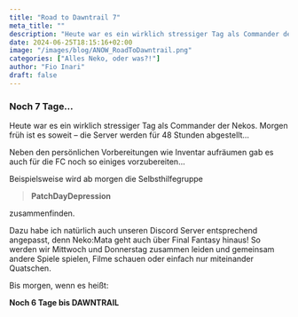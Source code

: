 ```yaml
---
title: "Road to Dawntrail 7"
meta_title: ""
description: "Heute war es ein wirklich stressiger Tag als Commander der Nekos."
date: 2024-06-25T18:15:16+02:00
image: "/images/blog/ANOW_RoadToDawntrail.png"
categories: ["Alles Neko, oder was?!"]
author: "Fio Inari"
draft: false
---
```


### Noch 7 Tage…

Heute war es ein wirklich stressiger Tag als Commander der Nekos.
Morgen früh ist es soweit – die Server werden für 48 Stunden abgestellt…

Neben den persönlichen Vorbereitungen wie Inventar aufräumen gab es auch für die FC noch so einiges vorzubereiten...

Beispielsweise wird ab morgen die Selbsthilfegruppe

> **PatchDayDepression**

zusammenfinden.

Dazu habe ich natürlich auch unseren Discord Server entsprechend angepasst, denn Neko:Mata geht auch über Final Fantasy hinaus!
So werden wir Mittwoch und Donnerstag zusammen leiden und gemeinsam andere Spiele spielen, Filme schauen oder einfach nur miteinander Quatschen.

Bis morgen, wenn es heißt:

**Noch 6 Tage bis DAWNTRAIL**